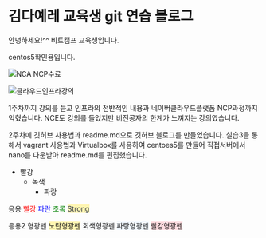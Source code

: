 # 김다예레 교육생 git 연습 블로그

안녕하세요!^^
비트캠프 교육생입니다.

centos5확인용입니다. 

![NCA NCP수료](https://user-images.githubusercontent.com/118055665/202892429-e0434d33-d3c3-4f66-bdb3-8e312133100c.PNG)

![클라우드인프라강의](https://user-images.githubusercontent.com/118055665/202892433-41b8fac3-5850-44bd-9e80-aec5a0fcdc18.PNG)

1주차까지 강의를 듣고 인프라의 전반적인 내용과 네이버클라우드플랫폼 NCP과정까지 익혔습니다.
NCE도 강의를 들었지만 비전공자의 한계가 느껴지는 강의였습니다.

2주차에 깃허브 사용법과 readme.md으로 깃허브 블로그를 만들었습니다.
실습3을 통해서 vagrant 사용법과 Virtualbox를 사용하여 centoes5를 만들어 
직접서버에서 nano를 다운받아 readme.md를 편집했습니다.

- 빨강 
  - 녹색
    - 파랑 

응용
<span style="color: red">빨강</span>
<span style="color: #0000FF">파란</span>
<span style="color: #008000">초록</span>
<span style="color: #2D3748; background-color:#fff5b1;"> Strong</span>


응용2 형광펜
<span style="background-color: #fff5b1">노란형광펜</span>
<span style="background-color:#f6f8fa">회색형광펜</span>
<span style="background-color:#f1f8ff">파랑형광펜</span>
<span style="background-color:#ffdce0">빨강형광펜</span>
